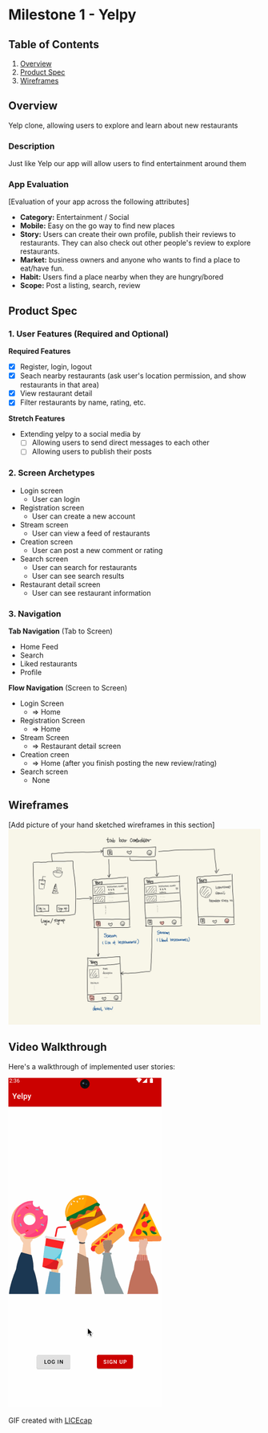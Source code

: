 # Milestone 1 - Yelpy

## Table of Contents

1. [Overview](#Overview)
1. [Product Spec](#Product-Spec)
1. [Wireframes](#Wireframes)

## Overview
Yelp clone, allowing users to explore and learn about new restaurants

### Description
Just like Yelp our app will allow users to find entertainment around them

### App Evaluation

[Evaluation of your app across the following attributes]
- **Category:** Entertainment / Social
- **Mobile:** Easy on the go way to find new places
- **Story:** Users can create their own profile, publish their reviews to restaurants. They can also check out other people's review to explore restaurants.
- **Market:** business owners and anyone who wants to find a place to eat/have fun.
- **Habit:** Users find a place nearby when they are hungry/bored
- **Scope:** Post a listing, search, review

## Product Spec

### 1. User Features (Required and Optional)

**Required Features**

- [x] Register, login, logout
- [x] Seach nearby restaurants (ask user's location permission, and show restaurants in that area)
- [x] View restaurant detail
- [X] Filter restaurants by name, rating, etc.

**Stretch Features**

* Extending yelpy to a social media by
    - [ ] Allowing users to send direct messages to each other
    - [ ] Allowing users to publish their posts

### 2. Screen Archetypes

- Login screen
  - User can login
- Registration screen
  - User can create a new account
- Stream screen
    - User can view a feed of restaurants
- Creation screen
    - User can post a new comment or rating
- Search screen
  - User can search for restaurants
  - User can see search results
- Restaurant detail screen
  - User can see restaurant information

### 3. Navigation

**Tab Navigation** (Tab to Screen)

* Home Feed
* Search
* Liked restaurants
* Profile

**Flow Navigation** (Screen to Screen)

- Login Screen
    - => Home
- Registration Screen
    - => Home
- Stream Screen
    - => Restaurant detail screen
- Creation creen
    - => Home (after you finish posting the new review/rating)
- Search screen
    - None

## Wireframes

[Add picture of your hand sketched wireframes in this section]
<img src="wireframe.gif" width=600>

## Video Walkthrough

Here's a walkthrough of implemented user stories:

<img src='yelpy.gif' title='Video Walkthrough' width='' alt='Video Walkthrough' />

GIF created with [LICEcap](https://www.cockos.com/licecap/)

